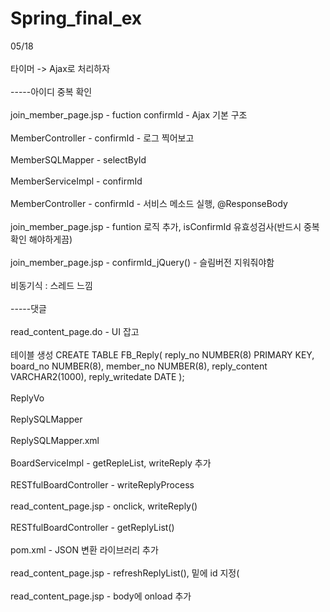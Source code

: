 # Spring_final_ex
05/18
<br>
<br>
타이머 -> Ajax로 처리하자
<br>
<br>
-----아이디 중복 확인
<br>
<br>
join_member_page.jsp - fuction confirmId - Ajax 기본 구조
<br>
<br>
MemberController - confirmId - 로그 찍어보고
<br>
<br>
MemberSQLMapper - selectById
<br>
<br>
MemberServiceImpl - confirmId
<br>
<br>
MemberController - confirmId - 서비스 메소드 실행, @ResponseBody
<br>
<br>
join_member_page.jsp - funtion 로직 추가, isConfirmId 유효성검사(반드시 중복확인 해야하게끔)
<br>
<br>
join_member_page.jsp - confirmId_jQuery() - 슬림버전 지워줘야함
<br>
<br>
비동기식 : 스레드 느낌
<br>
<br>
-----댓글
<br>
<br>
read_content_page.do - UI 잡고
<br>
<br>
테이블 생성 CREATE TABLE FB_Reply( reply_no NUMBER(8) PRIMARY KEY, board_no NUMBER(8), member_no NUMBER(8), reply_content VARCHAR2(1000), reply_writedate DATE );
<br>
<br>
ReplyVo
<br>
<br>
ReplySQLMapper
<br>
<br>
ReplySQLMapper.xml
<br>
<br>
BoardServiceImpl - getRepleList, writeReply 추가
<br>
<br>
RESTfulBoardController - writeReplyProcess
<br>
<br>
read_content_page.jsp - onclick, writeReply()
<br>
<br>
RESTfulBoardController - getReplyList()
<br>
<br>
pom.xml - JSON 변환 라이브러리 추가
<br>
<br>
read_content_page.jsp - refreshReplyList(), 밑에 id 지정(
<br>
<br>
read_content_page.jsp - body에 onload 추가
<br>
<br>
